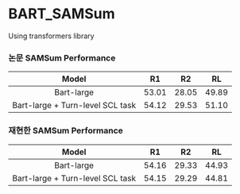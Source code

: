 # BART_SAMSum
Using transformers library



### 논문 SAMSum Performance
| Model | R1 | R2 | RL |
| :-----------: | :------------: | :------------: |:------------: |
| Bart-large   |  53.01  |    28.05    |     49.89    |
| Bart-large + Turn-level SCL task   |  54.12  |    29.53    |     51.10    |


### 재현한 SAMSum Performance
| Model | R1 | R2 | RL |
| :-----------: | :------------: | :------------: |:------------: |
| Bart-large   |  54.16  |    29.33    |     44.93    |
| Bart-large + Turn-level SCL task   |  54.15  |    29.29    |     44.81    |

